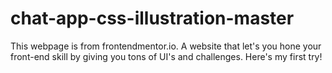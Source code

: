 # chat-app-css-illustration-master
This webpage is from frontendmentor.io. A website that let's you hone your front-end skill by giving you tons of UI's and challenges. Here's my first try! 
